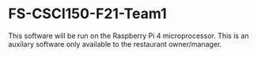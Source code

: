# FS-CSCI150-F21-Team1
This software will be run on the Raspberry Pi 4 microprocessor. This is an auxilary software only available to the restaurant owner/manager.
